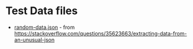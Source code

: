 # Test Data files

* [random-data.json](random-data.json) - from https://stackoverflow.com/questions/35623663/extracting-data-from-an-unusual-json


